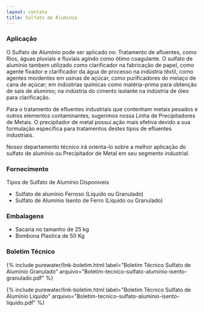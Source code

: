 ```yaml
---
layout: contato
title: Sulfato de Alumínio
---
```


### Aplicação

O Sulfato de Alumínio pode ser aplicado no: Tratamento de afluentes, como Rios, águas pluviais e fluviais agindo como ótimo coagulante. O sulfato de alumínio tambem utilizado como clarificador na fabricação de papel, como agente fixador e clarificador da água de processo na indústria têxtil, como agentes mordentes em usinas de açúcar, como purificadores do melaço de cana de açúcar; em indústrias químicas como matéria-prima para obtenção de sais de alumínio; na indústria do cimento isolante na indústria de óleo para clarificação.

Para o tratamento de efluentes industriais que contenham metais pesados e outros elementos contaminantes, sugerimos nossa Linha de Precipitadores de Metais. O precipitador de metal possui ação mais efetiva devido a sua formulação específica para tratamentos destes tipos de efluentes industriais.

Nosso departamento técnico irá orienta-lo sobre a melhor aplicação do sulfato de alumínio ou Precipitador de Metal em seu segmento industrial.

### Fornecimento
Tipos de Sulfato de Alumínio Disponiveis

- Sulfato de alumínio Ferroso (Liquido ou Granulado)
- Sulfato de Alumínio Isento de Ferro (Liquido ou Granulado)

### Embalagens

- Sacaria no tamanho de 25 kg
- Bombona Plastica de 50 Kg

### Boletim Técnico

{% include purewater/link-boletim.html 
   label="Boletim Técnico Sulfato de Alumínio Granulado" 
   arquivo="Boletim-tecnico-sulfato-aluminio-isento-granulado.pdf" %}

{% include purewater/link-boletim.html 
    label="Boletim Técnico Sulfato de Alumínio Líquido" 
    arquivo="Boletim-tecnico-sulfato-aluminio-isento-liquido.pdf" %}
